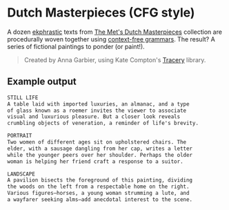 # Dutch Masterpieces (CFG style)

A dozen [ekphrastic](https://en.wikipedia.org/wiki/Ekphrasis) texts from [The Met's Dutch Masterpieces](https://www.metmuseum.org/exhibitions/listings/2018/in-praise-of-painting-dutch-masterpieces) collection are procedurally woven together using [context-free grammars](https://en.wikipedia.org/wiki/Context-free_grammar). The result? A series of fictional paintings to ponder (or paint!).

> Created by Anna Garbier, using Kate Compton's [Tracery](http://tracery.io/) library.

## Example output

```txt
STILL LIFE
A table laid with imported luxuries, an almanac, and a type
of glass known as a roemer invites the viewer to associate
visual and luxurious pleasure. But a closer look reveals
crumbling objects of veneration, a reminder of life's brevity.

PORTRAIT
Two women of different ages sit on upholstered chairs. The
elder, with a sausage dangling from her cap, writes a letter
while the younger peers over her shoulder. Perhaps the older
woman is helping her friend craft a response to a suitor.

LANDSCAPE
A pavilion bisects the foreground of this painting, dividing
the woods on the left from a respectable home on the right.
Various figures—horses, a young woman strumming a lute, and
a wayfarer seeking alms—add anecdotal interest to the scene.
```
